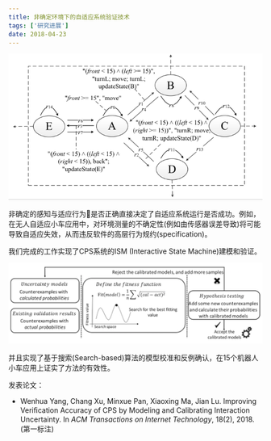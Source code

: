 ```yaml
---
title: 非确定环境下的自适应系统验证技术
tags: ['研究进展']
date: 2018-04-23
---
```


![](/content/robocar-model.png)

非确定的感知与适应行为是否正确直接决定了自适应系统运行是否成功。例如，在无人自适应小车应用中，对环境测量的不确定性(例如由传感器误差导致)将可能导致自适应失效，从而违反软件的高层行为规约(specification)。

我们完成的工作实现了CPS系统的ISM (Interactive State Machine)建模和验证。

<!--more-->

![](/content/robocar-search.png)

并且实现了基于搜索(Search-based)算法的模型校准和反例确认，在15个机器人小车应用上证实了方法的有效性。

发表论文：
* Wenhua Yang, Chang Xu, Minxue Pan, Xiaoxing Ma, Jian Lu. Improving Veriﬁcation Accuracy of CPS by Modeling and Calibrating Interaction Uncertainty. In *ACM Transactions on Internet Technology*, 18(2), 2018. (第一标注)